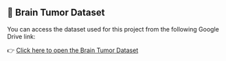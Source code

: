 ## 🧠 Brain Tumor Dataset

You can access the dataset used for this project from the following Google Drive link:

👉 [Click here to open the Brain Tumor Dataset](https://drive.google.com/drive/folders/1Y_06Jc0I_3kpSAIfAajrgXdP2qlwOcw6?usp=sharing)
